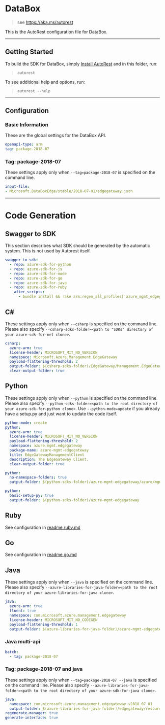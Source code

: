 # DataBox

> see https://aka.ms/autorest

This is the AutoRest configuration file for DataBox.



---
## Getting Started
To build the SDK for DataBox, simply [Install AutoRest](https://aka.ms/autorest/install) and in this folder, run:

> `autorest`

To see additional help and options, run:

> `autorest --help`
---

## Configuration



### Basic Information
These are the global settings for the DataBox API.

``` yaml
openapi-type: arm
tag: package-2018-07
```

### Tag: package-2018-07

These settings apply only when `--tag=package-2018-07` is specified on the command line.

``` yaml $(tag) == 'package-2018-07'
input-file:
- Microsoft.DataBoxEdge/stable/2018-07-01/edgegateway.json
```

---
# Code Generation


## Swagger to SDK

This section describes what SDK should be generated by the automatic system.
This is not used by Autorest itself.

``` yaml $(swagger-to-sdk)
swagger-to-sdk:
  - repo: azure-sdk-for-python
  - repo: azure-sdk-for-js
  - repo: azure-sdk-for-node
  - repo: azure-sdk-for-go
  - repo: azure-sdk-for-java
  - repo: azure-sdk-for-ruby
    after_scripts:
      - bundle install && rake arm:regen_all_profiles['azure_mgmt_edgegateway']
```

## C#

These settings apply only when `--csharp` is specified on the command line.
Please also specify `--csharp-sdks-folder=<path to "SDKs" directory of your azure-sdk-for-net clone>`.

``` yaml $(csharp)
csharp:
  azure-arm: true
  license-header: MICROSOFT_MIT_NO_VERSION
  namespace: Microsoft.Azure.Management.EdgeGateway
  payload-flattening-threshold: 2
  output-folder: $(csharp-sdks-folder)/EdgeGateway/Management.EdgeGateway/Generated
  clear-output-folder: true
```

## Python

These settings apply only when `--python` is specified on the command line.
Please also specify `--python-sdks-folder=<path to the root directory of your azure-sdk-for-python clone>`.
Use `--python-mode=update` if you already have a setup.py and just want to update the code itself.

``` yaml $(python)
python-mode: create
python:
  azure-arm: true
  license-header: MICROSOFT_MIT_NO_VERSION
  payload-flattening-threshold: 2
  namespace: azure.mgmt.edgegateway
  package-name: azure-mgmt-edgegateway
  title: EdgeGatewayManagementClient
  description: The EdgeGateway Client.
  clear-output-folder: true
```
``` yaml $(python) && $(python-mode) == 'update'
python:
  no-namespace-folders: true
  output-folder: $(python-sdks-folder)/azure-mgmt-edgegateway/azure/mgmt/edgegateway
```
``` yaml $(python) && $(python-mode) == 'create'
python:
  basic-setup-py: true
  output-folder: $(python-sdks-folder)/azure-mgmt-edgegateway
```

## Ruby

See configuration in [readme.ruby.md](./readme.ruby.md)

## Go

See configuration in [readme.go.md](./readme.go.md)

## Java

These settings apply only when `--java` is specified on the command line.
Please also specify `--azure-libraries-for-java-folder=<path to the root directory of your azure-libraries-for-java clone>`.

``` yaml $(java)
java:
  azure-arm: true
  fluent: true
  namespace: com.microsoft.azure.management.edgegateway
  license-header: MICROSOFT_MIT_NO_CODEGEN
  payload-flattening-threshold: 1
  output-folder: $(azure-libraries-for-java-folder)/azure-mgmt-edgegateway
```

### Java multi-api

``` yaml $(java) && $(multiapi)
batch:
  - tag: package-2018-07
```

### Tag: package-2018-07 and java

These settings apply only when `--tag=package-2018-07 --java` is specified on the command line.
Please also specify `--azure-libraries-for-java-folder=<path to the root directory of your azure-sdk-for-java clone>`.

``` yaml $(tag) == 'package-2018-07' && $(java) && $(multiapi)
java:
  namespace: com.microsoft.azure.management.edgegateway.v2018_07_01
  output-folder: $(azure-libraries-for-java-folder)/edgegateway/resource-manager/v2018_07_01
regenerate-manager: true
generate-interface: true
```

